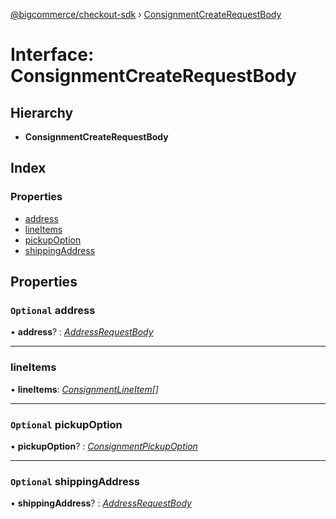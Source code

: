 [@bigcommerce/checkout-sdk](../README.md) › [ConsignmentCreateRequestBody](consignmentcreaterequestbody.md)

# Interface: ConsignmentCreateRequestBody

## Hierarchy

* **ConsignmentCreateRequestBody**

## Index

### Properties

* [address](consignmentcreaterequestbody.md#optional-address)
* [lineItems](consignmentcreaterequestbody.md#lineitems)
* [pickupOption](consignmentcreaterequestbody.md#optional-pickupoption)
* [shippingAddress](consignmentcreaterequestbody.md#optional-shippingaddress)

## Properties

### `Optional` address

• **address**? : *[AddressRequestBody](addressrequestbody.md)*

___

###  lineItems

• **lineItems**: *[ConsignmentLineItem](consignmentlineitem.md)[]*

___

### `Optional` pickupOption

• **pickupOption**? : *[ConsignmentPickupOption](consignmentpickupoption.md)*

___

### `Optional` shippingAddress

• **shippingAddress**? : *[AddressRequestBody](addressrequestbody.md)*
